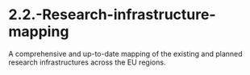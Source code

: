 # 2.2.-Research-infrastructure-mapping
A comprehensive and up-to-date mapping of the existing and planned research infrastructures across the EU regions.
